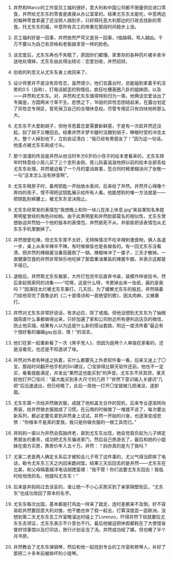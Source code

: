 1. 井然和Marco的工作室员工福利很好，意大利和中国公司都不限量供应进口零食，井然给尤东东的零食是直接从办公室拿的。结果尤东东太能吃，中意两边的每种零食拿遍了还没把人搞到手，只好拜托意大利那边的行政去找新的零食。托尤东东的福，中意所有员工的体重在那段时间稳步上涨。

 

2. 员工福利好是一回事，井然依然严苛又是另一回事，t恤越萌，骂人越凶。千万不要以为自己有资格和老板娘享受一样的脸色。

 

3. 谈恋爱后，尤东东再也不失眠了，原因你们都懂，家里存的各种药片被半卖半送地处理掉，尤东东由此得出结论：恋爱创收，井然招财。

 

4. 创收的利息又从尤东东身上收回来了。

 

5. 设计师里并不是没有异性恋，虽然很少。他们去露台时，总能碰到拿着手机淫笑的0.5（自称），打电话腻歪的狗情侣，疯狂吐槽基圈八卦的姐妹团，以及——井然和尤东东。对，井然和尤东东值得特别归为一类，他俩谈恋爱谈出了专属座，方圆两米寸草不生。悲愤之下，16层的异性恋团结起来，在露台划定了异性恋专用区，誓死保卫自己的合理休息权。尽管专用区只有四块地砖那么大。

 

6. 尤东东不大爱剃胡子，但他寻思着恋爱需要新鲜感，于是有一次趁井然还没起，刮了胡子又睡回去。结果井然半梦半醒时没蹭到胡子，睁眼时受的冲击太大，整个人掉到地下，立刻自证清白：“我已经有男朋友了！”因为这一句话，他差点被尤东东剃成寸头。

 

7. 那个浪漫的传说是井然从他当时年方6岁的小侄子的绘本里看来的，尤东东拜年时特意给小孩儿买了三个变形金刚，孩儿妈喜滋滋地把以前的绘本全部丢给尤东东处理。井然被迫看了一个月的童话故事，签合同时稀里糊涂问了张敬一一句“这本怎么没有拼音啊”。

 

8. 尤东东租房子时，备用钥匙一开始放水表间，后来给了井然。井然开心得像个奔四的孩子，恨不得把这钥匙展示给所有人看。他能想到的唯一方法就是——把钥匙别裤腰上，被尤东东坚决阻止。

 

9. 尤东东经常发的表情包“我想晚上和你一块儿在床上休息.jpg”来自某知名朱姓男明星曾经的角色孙如柏。由于此男明星和井然脸部莫名的相似性，尤东东曾想胁迫井然拍一个他的版本的表情包，井然抵死不从，并偷偷把该表情包从尤东东手机里删掉了。

 

10. 井然很爱吃辣，但尤东东胃不太好，无特殊情况不吃辛辣刺激食物，俩人各退一步，桌上从来半辣半不辣，有时候做饭也是各做各的。有一回尤东东没看清，把井然的辣椒酱当番茄酱倒了一锅，辣椒味冲了一屋子，三天才散掉。一直健康饮食的井然非常快乐地吃掉了那盘重油重盐的辣酱牛腩，并表示这都是不得已。

 

11. 退租后，井然帮尤东东搬家，大件打包完毕后直奔书桌，装模作样收拾书，然后拿起佩索阿的诗集——“哎呀，这是什么呀，书里掉出来一张纸，画的是我吗？”因演技太烂被尤东东暴打。几天后，为了缓解尤东东的尴尬，井然隔着门给他背完了聂鲁达的《二十首情诗和一首绝望的歌》，因太肉麻，又被暴打。

 

12. 井然对尤东东非常好说话，有求必应，除了戒烟。但他没想到尤东东为了抽根烟简直什么事都做得出来，只好加遍了家和公司附近所有便利店店员的微信，防止他买烟，结果有人以为这是什么新的搭讪套路，附近一度流传着“最近有个很好看的骗婚gay出没，慎！”的谣言。

 

13. 他们在家一起重新看了一次《黑手党人》，但因为是两个人单独在家看的，还是没看完，也还是不知道讲了啥。

 

14. 井然对外卖有种迷之执着，买什么都要先上外卖软件看一看，后来又迷上了〇宝，那段时间翻开他手机的Siri建议，〇宝排得比聊天软件还前。他也不一定买，看看就能满足，并发出“果然这也能买到”的声音。尤东东不厌其烦，某天趁他打开〇宝问：“最大能买到多大尺寸的几把？”井然下意识输入关键词“几把”后迅速退出，但已经晚了。此后一周他一打开〇宝就被几把淹没，遂卸载。

 

15. 尤东东第一次给井然做衣服，成就了他和盖文合作的契机，后来专业逐渐转向男装，给井然做衣服就成了习惯。在云南的时候做了一堆就不说了，每次要出新系列，都必定要先拿到井然身上试试。井然一开始的兴奋，也逐渐变成悲愤：“你根本不是真的爱我，我只是你做衣服的一根工具而已。”

 

16. 井妈妈一直以为井然会孤独终老，直到尤东东出现，她自觉肩负起为儿子绑定男朋友的重责，成功把尤东东骗进家门，然后自己旅游去了，最后和她的小姐妹在南方买房，靠房价年入五十万。井然：？妈你真的是为了我吗？

 

17. 尤家二老是两人确定关系后才被知会儿子弯了这件事的，尤父气得当即摔了电话，勒令尤东东三天之内回来跪祠堂。结果三天后回去的是井然——尤东东在北美，和父母隔着越洋电话胡搅蛮缠：“我不管！你们说要尤东东回去！我临时给他改的名，他就叫尤东东！”

 

18. 后来是井妈妈过去谈妥的，谁让她一不小心买房买到了亲家隔壁街区。“尤东东”也成功改回了原本的名字。

 

19. 尤东东每次出国，基本都是打鸡血一样来了就走，连时差都来不及倒。好不容易趁井然要回意大利对接，他干脆也休了假一起去，打算深度逛一逛欧洲。没想到第二天尤东东去工作室瞎溜达时碰上了Lorenzo，吓得井然下班就要拉尤东东去领证，尤东东表示不介意也不行。最后他被迫把休假都耗在了大使馆省督府领事馆以及打印店，旅行计划全泡了汤。井然成功结了婚，但也睡了半个月书房。

 

20. 井然教会了尤东东弹钢琴，然后和他一起找到专业的工作室和修琴人，补好了那把二十多年前被摔坏的小提琴。
